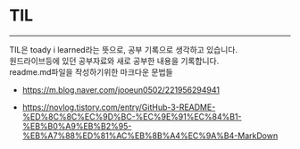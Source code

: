 # TIL
-----------
TIL은 toady i learned라는 뜻으로, 공부 기록으로 생각하고 있습니다.<br>
원드라이브등에 있던 공부자료와 새로 공부한 내용을 기록합니다. <br>
readme.md파일을 작성하기위한 마크다운 문법들<br>
+ https://m.blog.naver.com/jooeun0502/221956294941

+ https://novlog.tistory.com/entry/GitHub-3-README-%ED%8C%8C%EC%9D%BC-%EC%9E%91%EC%84%B1-%EB%B0%A9%EB%B2%95-%EB%A7%88%ED%81%AC%EB%8B%A4%EC%9A%B4-MarkDown
